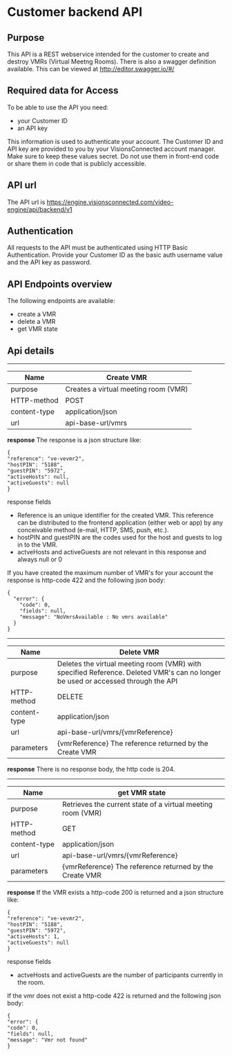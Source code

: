 # Customer backend API

## Purpose
This API is a REST webservice intended for the customer to create and destroy VMRs (Virtual Meetng Rooms).
There is also a swagger definition available. This can be viewed at http://editor.swagger.io/#/


## Required data for Access
To be able to use the API you need:
- your Customer ID
- an API key

This information is used to authenticate your account.
The Customer ID and API key are provided to you by your VisionsConnected account manager.
Make sure to keep these values secret. Do not use them in front-end code or share them in code that is publicly accessible.

## API url
The API url is https://engine.visionsconnected.com/video-engine/api/backend/v1

## Authentication
All requests to the API must be authenticated using HTTP Basic Authentication.
Provide your Customer ID as the basic auth username value and the API key as password.

## API Endpoints overview
The following endpoints are available:
- create a VMR
- delete a VMR
- get VMR state

## Api details
---

Name | Create VMR
---- | ---
purpose | Creates a virtual meeting room (VMR)
HTTP-method | POST
content-type | application/json
url | api-base-url/vmrs

**response**
The response is a json structure like:
```
{
"reference": "ve-vevmr2",
"hostPIN": "5188",
"guestPIN": "5972",
"activeHosts": null,
"activeGuests": null
}
```

response fields
- Reference is an unique identifier for the created VMR. This reference can be distributed to the frontend application (either web or app) by any conceivable method (e-mail, HTTP, SMS, push, etc.).
- hostPIN and guestPIN are the codes used for the host and guests to log in to the VMR.
- actveHosts and activeGuests are not relevant in this response and always null or 0

If you have created the maximum number of VMR's for your account the response is http-code 422 and the following json body:
```
{
  "error": {
    "code": 0,
    "fields": null,
    "message": "NoVmrsAvailable : No vmrs available"
  }
}
```



---

Name | Delete VMR
---- | ---
purpose | Deletes the virtual meeting room (VMR) with specified Reference. Deleted VMR's can no longer be used or accessed through the API
HTTP-method | DELETE
content-type | application/json
url | api-base-url/vmrs/{vmrReference}
parameters | {vmrReference} The reference returned by the Create VMR

**response**
There is no response body, the http code is 204.


---


Name | get VMR state
---- | ---
purpose | Retrieves the current state of a virtual meeting room (VMR)
HTTP-method | GET
content-type | application/json
url | api-base-url/vmrs/{vmrReference}
parameters | {vmrReference} The reference returned by the Create VMR

**response**
If the VMR exists a http-code 200 is returned and a json structure like:
```
{
"reference": "ve-vevmr2",
"hostPIN": "5188",
"guestPIN": "5972",
"activeHosts": 1,
"activeGuests": null
}
```
response fields
- actveHosts and activeGuests are the number of participants currently in the room.

If the vmr does not exist a http-code 422 is returned and the following json body:
```
{
"error": {
"code": 0,
"fields": null,
"message": "Vmr not found"
}
```


